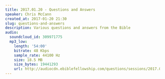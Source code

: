 ```yaml
---
title: 2017.01.20 - Questions and Answers
speaker: Chris McCann
created_at: 2017-01-20 21:30
slug: questions-and-answers
description: Various questions and answers from the Bible
audio:
  soundcloud_id: 309971775
  mp3_low:
    length: '54:00'
    bitrate: 48 Kbps
    sample_rate: 44100 Hz
    size: 18.5 MB
    size_bytes: 19441293
    url: http://audiocdn.ebiblefellowship.com/questions/sessions/2017.01.20_McCann_-_Questions_and_Answers.mp3
---
```

